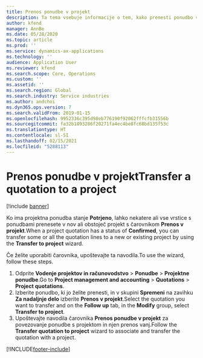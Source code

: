 ```yaml
---
title: Prenos ponudbe v projekt
description: Ta tema vsebuje informacije o tem, kako prenesti ponudbo v nov ali obstoječ projekt.
author: kfend
manager: AnnBe
ms.date: 05/28/2020
ms.topic: article
ms.prod: ''
ms.service: dynamics-ax-applications
ms.technology: ''
audience: Application User
ms.reviewer: kfend
ms.search.scope: Core, Operations
ms.custom: ''
ms.assetid: ''
ms.search.region: Global
ms.search.industry: Service industries
ms.author: andchoi
ms.dyn365.ops.version: 7
ms.search.validFrom: 2019-01-15
ms.openlocfilehash: 9952336c395d98eb776190f92062fffcfb31556b
ms.sourcegitcommit: fa32b1893286f20271fa4ec4be8fc68bd135f53c
ms.translationtype: HT
ms.contentlocale: sl-SI
ms.lasthandoff: 02/15/2021
ms.locfileid: "5288113"
---
```

# <a name="transfer-a-quotation-to-a-project"></a><span data-ttu-id="ae9ad-103">Prenos ponudbe v projekt</span><span class="sxs-lookup"><span data-stu-id="ae9ad-103">Transfer a quotation to a project</span></span>

[!include [banner](../includes/banner.md)]

<span data-ttu-id="ae9ad-104">Ko ima projektna ponudba stanje **Potrjeno**, lahko nekatere ali vse vrstice s ponudbami prenesete v nov ali obstoječ projekt s čarovnikom **Prenos v projekt**.</span><span class="sxs-lookup"><span data-stu-id="ae9ad-104">When a project quotation has a status of **Confirmed**, you can transfer some or all the quotation lines to a new or existing project by using the **Transfer to project** wizard.</span></span> 

<span data-ttu-id="ae9ad-105">Če želite uporabiti čarovnika, upoštevajte ta navodila.</span><span class="sxs-lookup"><span data-stu-id="ae9ad-105">To use the wizard, follow these steps.</span></span>

1. <span data-ttu-id="ae9ad-106">Odprite **Vodenje projektov in računovodstvo** > **Ponudbe** > **Projektne ponudbe**.</span><span class="sxs-lookup"><span data-stu-id="ae9ad-106">Go to **Project management and accounting** > **Quotations** > **Project quotations**.</span></span>
2. <span data-ttu-id="ae9ad-107">Izberite ponudbo, ki jo želite prenesti, in v skupini **Spremeni** na zavihku **Za nadaljnje delo** izberite **Prenos v projekt**.</span><span class="sxs-lookup"><span data-stu-id="ae9ad-107">Select the quotation you want to transfer and on the **Follow up** tab, in the **Modify** group, select **Transfer to project**.</span></span>
3. <span data-ttu-id="ae9ad-108">Upoštevajte navodila čarovnika **Prenos ponudbe v projekt** za povezovanje ponudbe s projektom in njen prenos vanj.</span><span class="sxs-lookup"><span data-stu-id="ae9ad-108">Follow the **Transfer quotation to project** wizard to associate and transfer the quotation with a project.</span></span>


[!INCLUDE[footer-include](../includes/footer-banner.md)]